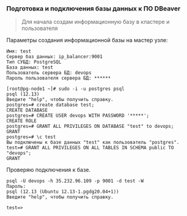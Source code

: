 ### Подготовка и подключения базы данных к ПО DBeaver
>Для начала создам информационную базу в кластере и пользователя

Параметры создания информационной базы на мастер узле:
```
Имя: test
Сервер баз данных: ip_balancer:9001 
Тип СУБД: PostgreSQL
База данных: test
Пользователь сервера БД: devops
Пароль пользователя сервера БД: ******
```
```
[root@pg-node1 ~]# sudo -i -u postgres psql
psql (12.13)
Введите "help", чтобы получить справку.
postgres=# create database test;
CREATE DATABASE
postgres=# CREATE USER devops WITH PASSWORD '*****';
CREATE ROLE
postgres=# GRANT ALL PRIVILEGES ON DATABASE "test" to devops;
GRANT
postgres=# \c test 
Вы подключены к базе данных "test" как пользователь "postgres".
test=# GRANT ALL PRIVILEGES ON ALL TABLES IN SCHEMA public TO "devops";
GRANT
```

Проверяю подключения к базе.
```
psql -U devops -h 35.232.96.109 -p 9001 -d test -W
Пароль: 
psql (12.13 (Ubuntu 12.13-1.pgdg20.04+1))
Введите "help", чтобы получить справку.

test=> 
```